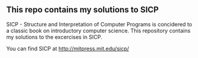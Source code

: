 This repo contains my solutions to SICP
----------------------------------------

SICP - Structure and Interpretation of Computer Programs 
is concidered to a classic book on introductory computer science.
This repository contains my solutions to the excercises in SICP.

You can find SICP at http://mitpress.mit.edu/sicp/
